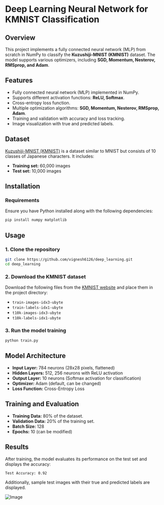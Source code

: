 # Deep Learning Neural Network for KMNIST Classification

## Overview
This project implements a fully connected neural network (MLP) from scratch in NumPy to classify the **Kuzushiji-MNIST (KMNIST)** dataset. The model supports various optimizers, including **SGD, Momentum, Nesterov, RMSprop, and Adam**.

## Features
- Fully connected neural network (MLP) implemented in NumPy.
- Supports different activation functions: **ReLU, Softmax**.
- Cross-entropy loss function.
- Multiple optimization algorithms: **SGD, Momentum, Nesterov, RMSprop, Adam**.
- Training and validation with accuracy and loss tracking.
- Image visualization with true and predicted labels.

## Dataset
[Kuzushiji-MNIST (KMNIST)](https://github.com/rois-codh/kmnist) is a dataset similar to MNIST but consists of 10 classes of Japanese characters. It includes:
- **Training set:** 60,000 images
- **Test set:** 10,000 images

## Installation
### Requirements
Ensure you have Python installed along with the following dependencies:
```sh
pip install numpy matplotlib
```

## Usage
### 1. Clone the repository
```sh
git clone https://github.com/vignesh6126/deep_learning.git
cd deep_learning
```

### 2. Download the KMNIST dataset
Download the following files from the [KMNIST website](http://codh.rois.ac.jp/kmnist/index.html.en) and place them in the project directory:
- `train-images-idx3-ubyte`
- `train-labels-idx1-ubyte`
- `t10k-images-idx3-ubyte`
- `t10k-labels-idx1-ubyte`

### 3. Run the model training
```sh
python train.py
```

## Model Architecture
- **Input Layer:** 784 neurons (28x28 pixels, flattened)
- **Hidden Layers:** 512, 256 neurons with ReLU activation
- **Output Layer:** 10 neurons (Softmax activation for classification)
- **Optimizer:** Adam (default, can be changed)
- **Loss Function:** Cross-Entropy Loss

## Training and Evaluation
- **Training Data:** 80% of the dataset.
- **Validation Data:** 20% of the training set.
- **Batch Size:** 128
- **Epochs:** 10 (can be modified)

## Results
After training, the model evaluates its performance on the test set and displays the accuracy:
```sh
Test Accuracy: 0.92 
```

Additionally, sample test images with their true and predicted labels are displayed.


![Image](https://github.com/user-attachments/assets/3c748517-6110-47d1-9103-2abbbec7e12f)


